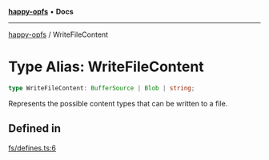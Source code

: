 [**happy-opfs**](../README.md) • **Docs**

***

[happy-opfs](../README.md) / WriteFileContent

# Type Alias: WriteFileContent

```ts
type WriteFileContent: BufferSource | Blob | string;
```

Represents the possible content types that can be written to a file.

## Defined in

[fs/defines.ts:6](https://github.com/JiangJie/happy-opfs/blob/a4847fb43bf2d37df760679e172324cb91fbf2ca/src/fs/defines.ts#L6)

